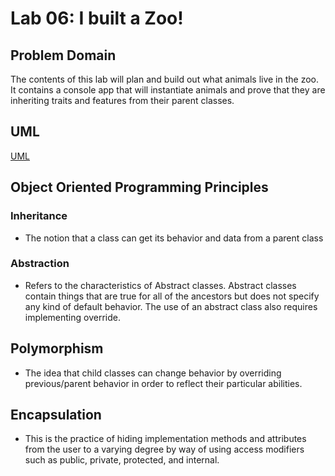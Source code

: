 # Lab 06: I built a Zoo!

## Problem Domain
The contents of this lab will plan and build out what animals live in the zoo. It contains a console app that will instantiate animals and prove that they are inheriting traits and features from their parent classes. 

## UML
[UML](Lab06-UML.JPG)

## Object Oriented Programming Principles
### Inheritance
- The notion that a class can get its behavior and data from a parent class

### Abstraction
- Refers to the characteristics of Abstract classes. Abstract classes contain things that are true for all of the ancestors but does not specify any kind of default behavior. The use of an abstract class also requires implementing override. 

## Polymorphism
- The idea that child classes can change behavior by overriding previous/parent behavior in order to reflect their particular abilities.

## Encapsulation
- This is the practice of hiding implementation methods and attributes from the user to a varying degree by way of using access modifiers such as public, private, protected, and internal. 
